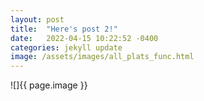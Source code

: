 ```yaml
---
layout: post
title:  "Here's post 2!"
date:   2022-04-15 10:22:52 -0400
categories: jekyll update
image: /assets/images/all_plats_func.html
---
```


![]{{ page.image }}